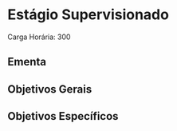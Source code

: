 # Estágio Supervisionado

Carga Horária: 300

## Ementa



## Objetivos Gerais



## Objetivos Específicos


